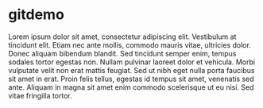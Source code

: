 # gitdemo

Lorem ipsum dolor sit amet, consectetur adipiscing elit. Vestibulum at tincidunt elit. Etiam nec ante mollis, commodo mauris vitae, ultricies dolor. Donec aliquam bibendum blandit. Sed tincidunt semper enim, tempus sodales tortor egestas non. Nullam pulvinar laoreet dolor et vehicula. Morbi vulputate velit non erat mattis feugiat. Sed ut nibh eget nulla porta faucibus sit amet in erat. Proin felis tellus, egestas id tempus sit amet, venenatis sed ante. Aliquam in magna sit amet enim commodo scelerisque ut eu nisi. Sed vitae fringilla tortor.

